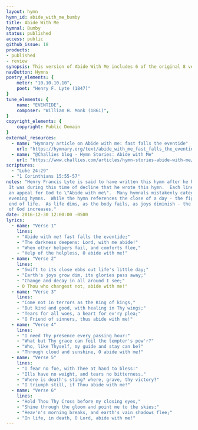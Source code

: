 ```yaml
---
layout: hymn
hymn_id: abide_with_me_bumby
title: Abide With Me
hymnal: Bumby
status: published
access: public
github_issue: 18
products:
- published
- review
synopsis: This version of Abide With Me includes 6 of the original 8 verses.
navButton: Hymns
poetry_elements: {
    meter: "10.10.10.10", 
    poet: "Henry F. Lyte (1847)"
}
tune_elements: {
    name: "EVENTIDE",
    composer: "William H. Monk (1861)",
}
copyright_elements: {
    copyright: Public Domain
}
external_resources:
  - name: "Hymnary article on Abide with me: fast falls the eventide"
    url: "https://hymnary.org/text/abide_with_me_fast_falls_the_eventide"
  - name: "@Challies blog - Hymn Stories: Abide with Me"
    url: "https://www.challies.com/articles/hymn-stories-abide-with-me/"
scriptures:
  - "Luke 24:29"
  - "1 Corinthians 15:55-57"
notes: "Henry Francis Lyte is said to have written this hymn after he had contracted tuberculosis.
 It was during this time of decline that he wrote this hymn.  Each line of the hymn ends with
 an appeal for God to \"Abide with me\".  Many hymnals mistakenly categorize this hymn with
 evening hymns.  While the hymn references the close of a day - the figure is referring to the
 end of life.  As life dims, as the body fails, as joys diminish - the yearning for the presence
 of God increases."
date: 2016-12-30 12:00:00 -0500
lyrics:
  - name: "Verse 1"
    lines:
    - "Abide with me! fast falls the eventide;"
    - "The darkness deepens: Lord, with me abide!"
    - "When other helpers fail, and comforts flee,"
    - "Help of the helpless, O abide with me!"
  - name: "Verse 2"
    lines:
    - "Swift to its close ebbs out life's little day;"
    - "Earth's joys grow dim, its glories pass away;"
    - "Change and decay in all around I see;"
    - O Thou who changest not, abide with me!"
  - name: "Verse 3"
    lines:
    - "Come not in terrors as the King of kings,"
    - "But kind and good, with healing in Thy wings;"
    - "Tears for all woes, a heart for ev'ry plea;"
    - "O Friend of sinners, thus abide with me!"
  - name: "Verse 4"
    lines:
    - "I need Thy presence every passing hour:"
    - "What but Thy grace can foil the tempter's pow'r?"
    - "Who, like Thyself, my guide and stay can be?"
    - "Through cloud and sunshine, O abide with me!"
  - name: "Verse 5"
    lines:
    - "I fear no foe, with Thee at hand to bless:"
    - "Ills have no weight, and tears no bitterness."
    - "Where is death's sting? where, grave, thy victory?"
    - "I triumph still, if Thou abide with me!"
  - name: "Verse 6"
    lines:
    - "Hold Thou Thy Cross before my closing eyes,"
    - "Shine through the gloom and point me to the skies;"
    - "Heav'n's morning breaks, and earth's vain shadows flee;"
    - "In life, in death, O Lord, abide with me!"
---
```

